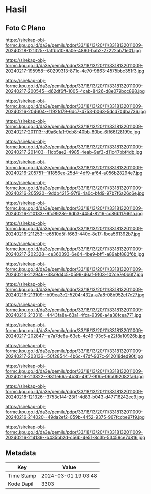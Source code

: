 # Hasil

## Foto C Plano

https://sirekap-obj-formc.kpu.go.id/da3e/pemilu/pdpr/33/18/13/20/11/3318132011009-20240218-121325--1affbb10-9a0e-4890-bab2-27222ab71e01.jpg

https://sirekap-obj-formc.kpu.go.id/da3e/pemilu/pdpr/33/18/13/20/11/3318132011009-20240217-195958--60299313-871c-4e70-9863-4575bbc351f3.jpg

https://sirekap-obj-formc.kpu.go.id/da3e/pemilu/pdpr/33/18/13/20/11/3318132011009-20240217-200545--d62df6ff-1005-4cab-8426-d8e079bcc898.jpg

https://sirekap-obj-formc.kpu.go.id/da3e/pemilu/pdpr/33/18/13/20/11/3318132011009-20240216-204604--1192fd79-6dc7-4753-b063-5dcd704ba736.jpg

https://sirekap-obj-formc.kpu.go.id/da3e/pemilu/pdpr/33/18/13/20/11/3318132011009-20240217-201113--d9a6efa1-9cb8-40bb-80bc-6ff66f28199e.jpg

https://sirekap-obj-formc.kpu.go.id/da3e/pemilu/pdpr/33/18/13/20/11/3318132011009-20240217-201403--11cb5ae2-4985-4eab-9ef3-d11c47bbf4db.jpg

https://sirekap-obj-formc.kpu.go.id/da3e/pemilu/pdpr/33/18/13/20/11/3318132011009-20240216-205751--1f1856ee-25d4-4df9-af64-a056b28294e7.jpg

https://sirekap-obj-formc.kpu.go.id/da3e/pemilu/pdpr/33/18/13/20/11/3318132011009-20240216-205920--9ddb4215-97f9-4a0c-bfd9-97b7f6a26c6e.jpg

https://sirekap-obj-formc.kpu.go.id/da3e/pemilu/pdpr/33/18/13/20/11/3318132011009-20240216-210133--9fc9928e-6db3-4454-8216-cc86b117661a.jpg

https://sirekap-obj-formc.kpu.go.id/da3e/pemilu/pdpr/33/18/13/20/11/3318132011009-20240216-211253--e6510d5f-f663-440c-8e17-fbca561392b7.jpg

https://sirekap-obj-formc.kpu.go.id/da3e/pemilu/pdpr/33/18/13/20/11/3318132011009-20240217-202328--ce360393-6e64-4be9-bff1-a89abf883f6b.jpg

https://sirekap-obj-formc.kpu.go.id/da3e/pemilu/pdpr/33/18/13/20/11/3318132011009-20240216-212946--38a9d4c5-0599-46af-9f03-102ce7e0b6f7.jpg

https://sirekap-obj-formc.kpu.go.id/da3e/pemilu/pdpr/33/18/13/20/11/3318132011009-20240216-213109--b09ea3e2-5204-432a-a7a8-08b952ef7c27.jpg

https://sirekap-obj-formc.kpu.go.id/da3e/pemilu/pdpr/33/18/13/20/11/3318132011009-20240216-213316--4443fa8a-63a1-4fca-9398-a4a38fcea771.jpg

https://sirekap-obj-formc.kpu.go.id/da3e/pemilu/pdpr/33/18/13/20/11/3318132011009-20240217-202847--a7a7de8a-63eb-4c49-93c5-a22f8a10926b.jpg

https://sirekap-obj-formc.kpu.go.id/da3e/pemilu/pdpr/33/18/13/20/11/3318132011009-20240217-203136--50f28544-4b6c-47df-937c-912018ded90f.jpg

https://sirekap-obj-formc.kpu.go.id/da3e/pemilu/pdpr/33/18/13/20/11/3318132011009-20240216-213822--9311e66a-4b3b-49f7-9f95-06b092082fa6.jpg

https://sirekap-obj-formc.kpu.go.id/da3e/pemilu/pdpr/33/18/13/20/11/3318132011009-20240218-121326--3753c144-23f1-4d83-b043-d47716242ec9.jpg

https://sirekap-obj-formc.kpu.go.id/da3e/pemilu/pdpr/33/18/13/20/11/3318132011009-20240216-214020--49da2ef2-059b-4452-9375-967fccbe97f9.jpg

https://sirekap-obj-formc.kpu.go.id/da3e/pemilu/pdpr/33/18/13/20/11/3318132011009-20240216-214139--b435bb2d-c56b-4e51-8c3b-53459ce7d816.jpg


## Metadata

| Key        | Value               |
| ---------- | ------------------- |
| Time Stamp | 2024-03-01 19:03:48 |
| Kode Dapil | 3303                |



